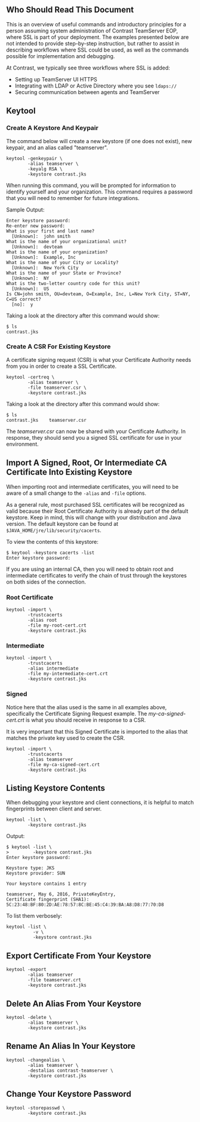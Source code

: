 <!--
title: "Common Java Keytool Commands"
description: "Common Keytool commands and workflows"
tags: "configuration SSL EOP administration tools keytool openssl"
-->

## Who Should Read This Document
This is an overview of useful commands and introductory principles for a person assuming system administration of Contrast TeamServer EOP, where SSL is part of your deployment.  The examples presented below are not intended to provide step-by-step instruction, but rather to assist in describing workflows where SSL could be used, as well as the commands possible for implementation and debugging.

At Contrast, we typically see three workflows where SSL is added:
* Setting up TeamServer UI HTTPS
* Integrating with LDAP or Active Directory where you see `ldaps://`
* Securing communication between agents and TeamServer

## Keytool

### Create A Keystore And Keypair

The command below will create a new keystore (if one does not exist), new keypair, and an alias called "teamserver".

```
keytool -genkeypair \
        -alias teamserver \
        -keyalg RSA \
        -keystore contrast.jks
```

When running this command, you will be prompted for information to identify yourself and your organization.  This command requires a password that you will need to remember for future integrations.

Sample Output:

```
Enter keystore password:
Re-enter new password:
What is your first and last name?
  [Unknown]:  john smith
What is the name of your organizational unit?
  [Unknown]:  devteam
What is the name of your organization?
  [Unknown]:  Example, Inc
What is the name of your City or Locality?
  [Unknown]:  New York City
What is the name of your State or Province?
  [Unknown]:  NY
What is the two-letter country code for this unit?
  [Unknown]:  US
Is CN=john smith, OU=devteam, O=Example, Inc, L=New York City, ST=NY, C=US correct?
  [no]:  y
```

Taking a look at the directory after this command would show:
```
$ ls
contrast.jks
```

### Create A CSR For Existing Keystore

A certificate signing request (CSR) is what your Certificate Authority needs from you in order to create a SSL Certificate.

```
keytool -certreq \
        -alias teamserver \
        -file teamserver.csr \
        -keystore contrast.jks
```

Taking a look at the directory after this command would show:

```
$ ls
contrast.jks	teamserver.csr
```

The *teamserver.csr* can now be shared with your Certificate Authority. In response, they should send you a signed SSL certificate for use in your environment.  

##  Import A Signed, Root, Or Intermediate CA Certificate Into Existing Keystore

When importing root and intermediate certificates, you will need to be aware of a small change to the `-alias` and `-file` options.

As a general rule, most purchased SSL certificates will be recognized as valid because their Root Certificate Authority is already part of the default keystore.  Keep in mind, this will change with your distribution and Java version.  The default keystore can be found at `$JAVA_HOME/jre/lib/security/cacerts`.  

To view the contents of this keystore:
```
$ keytool -keystore cacerts -list
Enter keystore password:
```

If you are using an internal CA, then you will need to obtain root and intermediate certificates to verify the chain of trust through the keystores on both sides of the connection.  

### Root Certificate

```
keytool -import \
        -trustcacerts
        -alias root
        -file my-root-cert.crt
        -keystore contrast.jks
```

### Intermediate

```
keytool -import \
        -trustcacerts
        -alias intermediate
        -file my-intermediate-cert.crt
        -keystore contrast.jks
```

### Signed
Notice here that the alias used is the same in all examples above, specifically the Certificate Signing Request example.  The *my-ca-signed-cert.crt* is what you should receive in response to a CSR.  

It is very important that this Signed Certificate is imported to the alias that matches the private key used to create the CSR.

```
keytool -import \
        -trustcacerts
        -alias teamserver
        -file my-ca-signed-cert.crt
        -keystore contrast.jks
```


## Listing Keystore Contents

When debugging your keystore and client connections, it is helpful to match fingerprints between client and server.

```
keytool -list \
        -keystore contrast.jks
```

Output:
```
$ keytool -list \
>         -keystore contrast.jks
Enter keystore password:

Keystore type: JKS
Keystore provider: SUN

Your keystore contains 1 entry

teamserver, May 6, 2016, PrivateKeyEntry,
Certificate fingerprint (SHA1): 5C:23:48:BF:80:2D:AE:78:57:8C:BE:45:C4:39:BA:A8:D8:77:70:D8
```

To list them verbosely:
```
keytool -list \
          -v \
          -keystore contrast.jks
```

## Export Certificate From Your Keystore

```
keytool -export
        -alias teamserver
        -file teamserver.crt
        -keystore contrast.jks
```

## Delete An Alias From Your Keystore

```
keytool -delete \
        -alias teamserver \
        -keystore contrast.jks
```

## Rename An Alias In Your Keystore

```
keytool -changealias \
        -alias teamserver \
        -destalias contrast-teamserver \
        -keystore contrast.jks
```

## Change Your Keystore Password

```
keytool -storepasswd \
        -keystore contrast.jks
```
